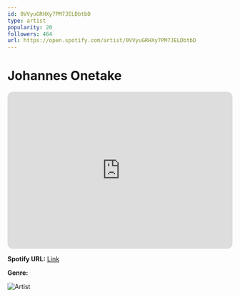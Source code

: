 ```yaml
---
id: 0VVyuGRHXy7PM7JELDbtbD
type: artist
popularity: 20
followers: 464
url: https://open.spotify.com/artist/0VVyuGRHXy7PM7JELDbtbD
---
```

# Johannes Onetake

<iframe style="border-radius:12px" src="https://open.spotify.com/embed/artist/0VVyuGRHXy7PM7JELDbtbD" width="100%" height="352" frameBorder="0" allowfullscreen="" allow="autoplay; clipboard-write; encrypted-media; fullscreen; picture-in-picture" loading="lazy"></iframe>

**Spotify URL:** [Link](https://open.spotify.com/artist/0VVyuGRHXy7PM7JELDbtbD)

**Genre:** 

![Artist](https://i.scdn.co/image/ab6761610000e5eb2e0612718aba876ae75363ed)
